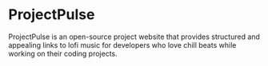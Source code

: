 # ProjectPulse
ProjectPulse is an open-source project website that provides structured and appealing links to lofi music for developers who love chill beats while working on their coding projects.
